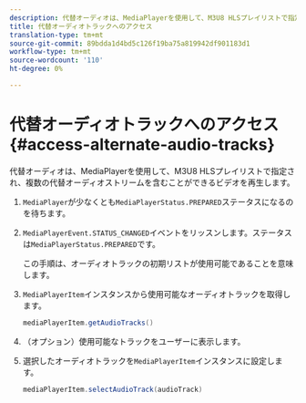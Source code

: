```yaml
---
description: 代替オーディオは、MediaPlayerを使用して、M3U8 HLSプレイリストで指定され、複数の代替オーディオストリームを含むことができるビデオを再生します。
title: 代替オーディオトラックへのアクセス
translation-type: tm+mt
source-git-commit: 89bdda1d4bd5c126f19ba75a819942df901183d1
workflow-type: tm+mt
source-wordcount: '110'
ht-degree: 0%

---
```



# 代替オーディオトラックへのアクセス{#access-alternate-audio-tracks}

代替オーディオは、MediaPlayerを使用して、M3U8 HLSプレイリストで指定され、複数の代替オーディオストリームを含むことができるビデオを再生します。

1. `MediaPlayer`が少なくとも`MediaPlayerStatus.PREPARED`ステータスになるのを待ちます。
1. `MediaPlayerEvent.STATUS_CHANGED`イベントをリッスンします。ステータスは`MediaPlayerStatus.PREPARED`です。

   この手順は、オーディオトラックの初期リストが使用可能であることを意味します。

1. `MediaPlayerItem`インスタンスから使用可能なオーディオトラックを取得します。

   ```java
   mediaPlayerItem.getAudioTracks()
   ```

1. （オプション）使用可能なトラックをユーザーに表示します。
1. 選択したオーディオトラックを`MediaPlayerItem`インスタンスに設定します。

   ```java
   mediaPlayerItem.selectAudioTrack(audioTrack)
   ```
